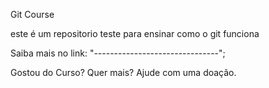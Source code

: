 Git Course

este é um repositorio teste para ensinar como o git funciona

Saiba mais no link: "-------------------------------";

Gostou do Curso? Quer mais? Ajude com uma doação.